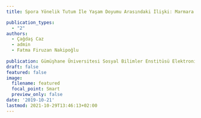 ```yaml
---
title: Spora Yönelik Tutum İle Yaşam Doyumu Arasındaki İlişki: Marmara Üniversitesi Sosyal Bilimler Meslek Yüksekokulu Öğrencileri Örneği

publication_types:
  - "2"
authors:
  - Çağdaş Caz
  - admin
  - Fatma Firuzan Nakipoğlu 
  
publication: Gümüşhane Üniversitesi Sosyal Bilimler Enstitüsü Elektronik Dergisi
draft: false
featured: false
image:
  filename: featured
  focal_point: Smart
  preview_only: false
date: '2019-10-21'
lastmod: 2021-10-29T13:46:13+02:00
---
```

